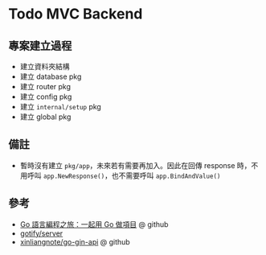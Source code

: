 # Todo MVC Backend

## 專案建立過程

- 建立資料夾結構
- 建立 database pkg
- 建立 router pkg
- 建立 config pkg
- 建立 `internal/setup` pkg
- 建立 global pkg

## 備註

- 暫時沒有建立 `pkg/app`，未來若有需要再加入。因此在回傳 response 時，不用呼叫 `app.NewResponse()`，也不需要呼叫 `app.BindAndValue()`

## 參考

- [Go 語言編程之旅：一起用 Go 做項目](https://github.com/go-programming-tour-book/blog-service) @ github
- [gotify/server](https://github.com/gotify/server)
- [xinliangnote/go-gin-api](https://github.com/xinliangnote/go-gin-api) @ github

